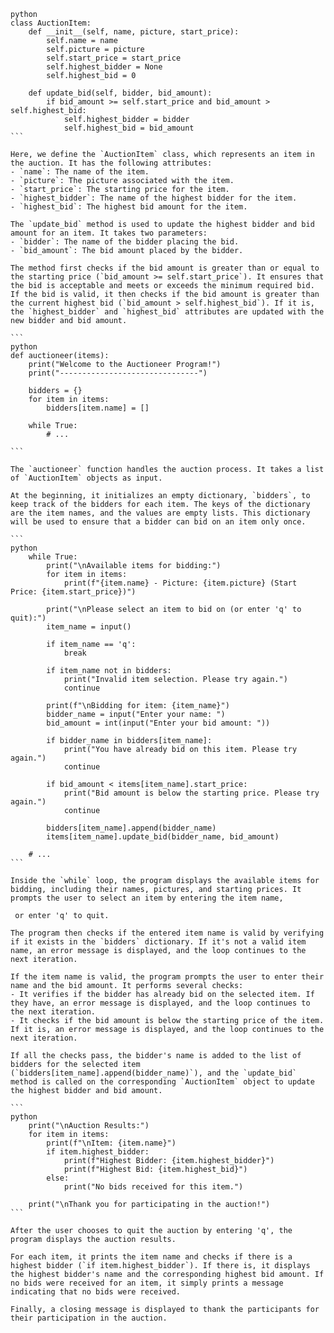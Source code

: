 ````
python
class AuctionItem:
    def __init__(self, name, picture, start_price):
        self.name = name
        self.picture = picture
        self.start_price = start_price
        self.highest_bidder = None
        self.highest_bid = 0

    def update_bid(self, bidder, bid_amount):
        if bid_amount >= self.start_price and bid_amount > self.highest_bid:
            self.highest_bidder = bidder
            self.highest_bid = bid_amount
```

Here, we define the `AuctionItem` class, which represents an item in the auction. It has the following attributes:
- `name`: The name of the item.
- `picture`: The picture associated with the item.
- `start_price`: The starting price for the item.
- `highest_bidder`: The name of the highest bidder for the item.
- `highest_bid`: The highest bid amount for the item.

The `update_bid` method is used to update the highest bidder and bid amount for an item. It takes two parameters:
- `bidder`: The name of the bidder placing the bid.
- `bid_amount`: The bid amount placed by the bidder.

The method first checks if the bid amount is greater than or equal to the starting price (`bid_amount >= self.start_price`). It ensures that the bid is acceptable and meets or exceeds the minimum required bid. If the bid is valid, it then checks if the bid amount is greater than the current highest bid (`bid_amount > self.highest_bid`). If it is, the `highest_bidder` and `highest_bid` attributes are updated with the new bidder and bid amount.

```
python
def auctioneer(items):
    print("Welcome to the Auctioneer Program!")
    print("-------------------------------")

    bidders = {}
    for item in items:
        bidders[item.name] = []

    while True:
        # ...

```

The `auctioneer` function handles the auction process. It takes a list of `AuctionItem` objects as input.

At the beginning, it initializes an empty dictionary, `bidders`, to keep track of the bidders for each item. The keys of the dictionary are the item names, and the values are empty lists. This dictionary will be used to ensure that a bidder can bid on an item only once.

```
python
    while True:
        print("\nAvailable items for bidding:")
        for item in items:
            print(f"{item.name} - Picture: {item.picture} (Start Price: {item.start_price})")

        print("\nPlease select an item to bid on (or enter 'q' to quit):")
        item_name = input()

        if item_name == 'q':
            break

        if item_name not in bidders:
            print("Invalid item selection. Please try again.")
            continue

        print(f"\nBidding for item: {item_name}")
        bidder_name = input("Enter your name: ")
        bid_amount = int(input("Enter your bid amount: "))

        if bidder_name in bidders[item_name]:
            print("You have already bid on this item. Please try again.")
            continue

        if bid_amount < items[item_name].start_price:
            print("Bid amount is below the starting price. Please try again.")
            continue

        bidders[item_name].append(bidder_name)
        items[item_name].update_bid(bidder_name, bid_amount)

    # ...
```

Inside the `while` loop, the program displays the available items for bidding, including their names, pictures, and starting prices. It prompts the user to select an item by entering the item name,

 or enter 'q' to quit.

The program then checks if the entered item name is valid by verifying if it exists in the `bidders` dictionary. If it's not a valid item name, an error message is displayed, and the loop continues to the next iteration.

If the item name is valid, the program prompts the user to enter their name and the bid amount. It performs several checks:
- It verifies if the bidder has already bid on the selected item. If they have, an error message is displayed, and the loop continues to the next iteration.
- It checks if the bid amount is below the starting price of the item. If it is, an error message is displayed, and the loop continues to the next iteration.

If all the checks pass, the bidder's name is added to the list of bidders for the selected item (`bidders[item_name].append(bidder_name)`), and the `update_bid` method is called on the corresponding `AuctionItem` object to update the highest bidder and bid amount.

```
python
    print("\nAuction Results:")
    for item in items:
        print(f"\nItem: {item.name}")
        if item.highest_bidder:
            print(f"Highest Bidder: {item.highest_bidder}")
            print(f"Highest Bid: {item.highest_bid}")
        else:
            print("No bids received for this item.")

    print("\nThank you for participating in the auction!")
```

After the user chooses to quit the auction by entering 'q', the program displays the auction results.

For each item, it prints the item name and checks if there is a highest bidder (`if item.highest_bidder`). If there is, it displays the highest bidder's name and the corresponding highest bid amount. If no bids were received for an item, it simply prints a message indicating that no bids were received.

Finally, a closing message is displayed to thank the participants for their participation in the auction.
